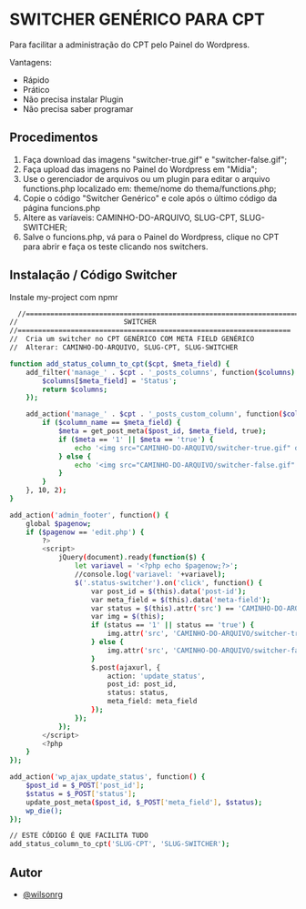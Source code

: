 
# SWITCHER GENÉRICO PARA CPT

Para facilitar a administração do CPT pelo Painel do Wordpress.

Vantagens:

+ Rápido
+ Prático
+ Não precisa instalar Plugin
+ Não precisa saber programar


## Procedimentos


1) Faça download das imagens "switcher-true.gif" e "switcher-false.gif";
2) Faça upload das imagens no Painel do Wordpress em "Mídia";
3) Use o gerenciador de arquivos ou um plugin para editar o arquivo functions.php localizado em: theme/nome do thema/functions.php;
4) Copie o código "Switcher Genérico" e cole após o último código da página funcions.php
5) Altere as varíaveis: CAMINHO-DO-ARQUIVO, SLUG-CPT, SLUG-SWITCHER;
6) Salve o funcions.php, vá para o Painel do Wordpress, clique no CPT para abrir e faça os teste clicando nos switchers.
## Instalação / Código Switcher

Instale my-project com npmr

```bash
  //===================================================================
//							SWITCHER
//===================================================================
//  Cria um switcher no CPT GENÉRICO COM META FIELD GENÉRICO
// 	Alterar: CAMINHO-DO-ARQUIVO, SLUG-CPT, SLUG-SWITCHER

function add_status_column_to_cpt($cpt, $meta_field) {
    add_filter('manage_' . $cpt . '_posts_columns', function($columns) use ($meta_field) {
        $columns[$meta_field] = 'Status';
        return $columns;
    });

    add_action('manage_' . $cpt . '_posts_custom_column', function($column_name, $post_id) use ($meta_field) {
        if ($column_name == $meta_field) {
            $meta = get_post_meta($post_id, $meta_field, true);
            if ($meta == '1' || $meta == 'true') {
                echo '<img src="CAMINHO-DO-ARQUIVO/switcher-true.gif" data-post-id="' . $post_id . '" class="status-switcher" style="cursor:pointer" data-meta-field="' . $meta_field . '" />';
            } else {
                echo '<img src="CAMINHO-DO-ARQUIVO/switcher-false.gif" data-post-id="' . $post_id . '" class="status-switcher" style="cursor:pointer" data-meta-field="' . $meta_field . '" />';
            }
        }
    }, 10, 2);
}

add_action('admin_footer', function() {
    global $pagenow;
    if ($pagenow == 'edit.php') {
        ?>
        <script>
            jQuery(document).ready(function($) {
                let variavel = '<?php echo $pagenow;?>';
                //console.log('variavel: '+variavel);
                $('.status-switcher').on('click', function() {
                    var post_id = $(this).data('post-id');
                    var meta_field = $(this).data('meta-field');
                    var status = $(this).attr('src') == 'CAMINHO-DO-ARQUIVO/switcher-true.gif' ? 'false' : 'true';
                    var img = $(this);
                    if (status == '1' || status == 'true') {
						img.attr('src', 'CAMINHO-DO-ARQUIVO/switcher-true.gif').css({'cursor':'pointer'});
					} else {
						img.attr('src', 'CAMINHO-DO-ARQUIVO/switcher-false.gif').css({'cursor':'pointer'});
					}
                    $.post(ajaxurl, {
                        action: 'update_status',
                        post_id: post_id,
                        status: status,
                        meta_field: meta_field
                    });
                });
            });
        </script>
        <?php
    }
});

add_action('wp_ajax_update_status', function() {
    $post_id = $_POST['post_id'];
    $status = $_POST['status'];
    update_post_meta($post_id, $_POST['meta_field'], $status);
    wp_die();
});

// ESTE CÓDIGO É QUE FACILITA TUDO
add_status_column_to_cpt('SLUG-CPT', 'SLUG-SWITCHER');
```
    
## Autor

- [@wilsonrg](https://github.com/wilsonrg)

